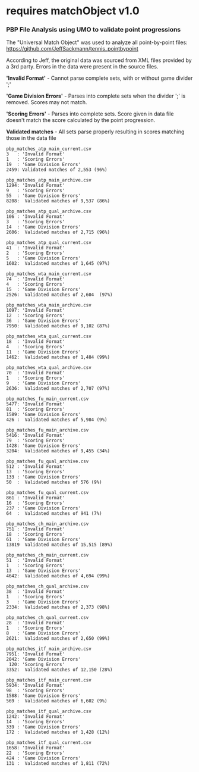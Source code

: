 # requires matchObject v1.0
### PBP File Analysis using UMO to validate point progressions

The "Universal Match Object" was used to analyze all point-by-point files: https://github.com/JeffSackmann/tennis_pointbypoint

According to Jeff, the original data was sourced from XML files provided by a 3rd party.  Errors in the data were present in the source files.

**'Invalid Format'**        - Cannot parse complete sets, with or without game divider ';'

**'Game Division Errors'**  - Parses into complete sets when the divider ';' is removed.  Scores may not match.

**'Scoring Errors'**        - Parses into complete sets.  Score given in data file doesn't match the score calculated by the point progression.

**Validated matches**       - All sets parse properly resulting in scores matching those in the data file

```
pbp_matches_atp_main_current.csv
3   : 'Invalid Format'
1   : 'Scoring Errors'
19  : 'Game Division Errors'
2459: Validated matches of 2,553 (96%)

pbp_matches_atp_main_archive.csv
1294: 'Invalid Format'
9   : 'Scoring Errors'
55  : 'Game Division Errors'
8208:  Validated matches of 9,537 (86%)

pbp_matches_atp_qual_archive.csv
106 : 'Invalid Format'
3   : 'Scoring Errors'
14  : 'Game Division Errors'
2606:  Validated matches of 2,715 (96%)

pbp_matches_atp_qual_current.csv
41  : 'Invalid Format'
2   : 'Scoring Errors'
5   : 'Game Division Errors'
1602:  Validated matches of 1,645 (97%)

pbp_matches_wta_main_current.csv
74  : 'Invalid Format'
4   : 'Scoring Errors'
15  : 'Game Division Errors'
2526:  Validated matches of 2,604  (97%)

pbp_matches_wta_main_archive.csv
1097: 'Invalid Format'
12  : 'Scoring Errors'
36  : 'Game Division Errors'
7950:  Validated matches of 9,102 (87%)

pbp_matches_wta_qual_current.csv
18  : 'Invalid Format'
4   : 'Scoring Errors'
11  : 'Game Division Errors'
1462:  Validated matches of 1,484 (99%)

pbp_matches_wta_qual_archive.csv
70  : 'Invalid Format'
1   : 'Scoring Errors'
9   : 'Game Division Errors'
2636:  Validated matches of 2,707 (97%)

pbp_matches_fu_main_current.csv
5477: 'Invalid Format'
81  : 'Scoring Errors'
1589: 'Game Division Errors'
426 :  Validated matches of 5,984 (9%)

pbp_matches_fu_main_archive.csv
5416: 'Invalid Format'
79  : 'Scoring Errors'
1428: 'Game Division Errors'
3204:  Validated matches of 9,455 (34%)

pbp_matches_fu_qual_archive.csv
512 : 'Invalid Format'
13  : 'Scoring Errors'
133 : 'Game Division Errors'
50  :  Validated matches of 576 (9%)

pbp_matches_fu_qual_current.csv
861 : 'Invalid Format'
16  : 'Scoring Errors'
237 : 'Game Division Errors'
64  :  Validated matches of 941 (7%)

pbp_matches_ch_main_archive.csv
751 : 'Invalid Format'
18  : 'Scoring Errors'
61  : 'Game Division Errors'
13819  Validated matches of 15,515 (89%)

pbp_matches_ch_main_current.csv
51  : 'Invalid Format'
1   : 'Scoring Errors'
13  : 'Game Division Errors'
4642:  Validated matches of 4,694 (99%)

pbp_matches_ch_qual_archive.csv
38  : 'Invalid Format'
1   : 'Scoring Errors'
3   : 'Game Division Errors'
2334:  Validated matches of 2,373 (98%)

pbp_matches_ch_qual_current.csv
28  : 'Invalid Format'
1   : 'Scoring Errors'
8   : 'Game Division Errors'
2621:  Validated matches of 2,650 (99%)

pbp_matches_itf_main_archive.csv
7951: 'Invalid Format'
2042: 'Game Division Errors'
 120: 'Scoring Errors'
3352:  Validated matches of 12,150 (28%)

pbp_matches_itf_main_current.csv
5934: 'Invalid Format'
98  : 'Scoring Errors'
1588: 'Game Division Errors'
569 :  Validated matches of 6,602 (9%)

pbp_matches_itf_qual_archive.csv
1242: 'Invalid Format'
14  : 'Scoring Errors'
339 : 'Game Division Errors'
172 :  Validated matches of 1,428 (12%)

pbp_matches_itf_qual_current.csv
1658: 'Invalid Format'
22  : 'Scoring Errors'
424 : 'Game Division Errors'
131 :  Validated matches of 1,811 (72%)
```
